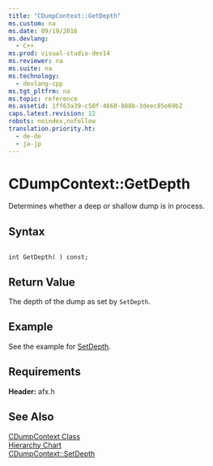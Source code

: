 ```yaml
---
title: "CDumpContext::GetDepth"
ms.custom: na
ms.date: 09/19/2016
ms.devlang: 
  - C++
ms.prod: visual-studio-dev14
ms.reviewer: na
ms.suite: na
ms.technology: 
  - devlang-cpp
ms.tgt_pltfrm: na
ms.topic: reference
ms.assetid: 1ff63a39-c50f-4668-888b-3deec85e69b2
caps.latest.revision: 12
robots: noindex,nofollow
translation.priority.ht: 
  - de-de
  - ja-jp
---
```

# CDumpContext::GetDepth
Determines whether a deep or shallow dump is in process.  
  
## Syntax  
  
```  
  
int GetDepth( ) const;  
```  
  
## Return Value  
 The depth of the dump as set by `SetDepth`.  
  
## Example  
 See the example for [SetDepth](../vs140/CDumpContext--SetDepth.md).  
  
## Requirements  
 **Header:** afx.h  
  
## See Also  
 [CDumpContext Class](../vs140/CDumpContext-Class.md)   
 [Hierarchy Chart](../vs140/Hierarchy-Chart.md)   
 [CDumpContext::SetDepth](../vs140/CDumpContext--SetDepth.md)